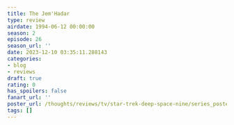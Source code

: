 ```yaml
---
title: The Jem'Hadar
type: review
airdate: 1994-06-12 00:00:00
season: 2
episode: 26
season_url: ''
date: 2023-12-10 03:35:11.288143
categories:
- blog
- reviews
draft: true
rating: 0
has_spoilers: false
fanart_url: ''
poster_url: /thoughts/reviews/tv/star-trek-deep-space-nine/series_poster.jpg
tags: []
---
```


